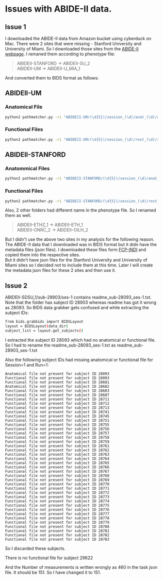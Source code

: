 # Issues with ABIDE-II data.

## Issue 1

I downloaded the ABIDE-II data from Amazon bucket using cyberduck on Mac. There were 2 sites that were missing - Stanford University and University of Miami. So I downloaded those sites from the [ABIDE-II webpage](http://fcon_1000.projects.nitrc.org/indi/abide/abide_II.html). I remaned them according to phenotype file: 

> ABIDEII-STANFORD -> ABIDEII-SU_2   
> ABIDEII-UM -> ABIDEII-U_MIA_1 

And converted them to BIDS format as follows:

## ABIDEII-UM 

### Anatomical File

```bash
python2 pathmatcher.py -ri "ABIDEII-UM/(\d{5})/session_(\d)/anat_(\d)/anat.nii.gz" -ro "ABIDEII-UM-BIDS/sub-\1/anat/sub-\1_T1w.nii.gz" -i ../ABIDE2RawDataBIDS/ -o ../ABIDE2RawDataBIDS/ -c 
```
  
### Functional Files
```bash
python2 pathmatcher.py -ri "ABIDEII-UM/(\d{5})/session_(\d)/rest_(\d)/rest.nii.gz" -ro "ABIDEII-UM-BIDS/sub-\1/func/sub-\1_task-rest_run-\3_bold.nii.gz" -i ../ABIDE2RawDataBIDS/ -o ../ABIDE2RawDataBIDS/ -c 
```
  

## ABIDEII-STANFORD 
### Anatommical Files
```bash
python2 pathmatcher.py -ri "ABIDEII-STANFORD/(\d{5})/session_(\d)/anat_(\d)/anat.nii.gz" -ro "ABIDEII-STANFORD-BIDS/sub-\1/anat/sub-\1_T1w.nii.gz" -i ../ABIDE2RawDataBIDS/ -o ../ABIDE2RawDataBIDS/ -c 
```
  
### Functional Files
```bash
python2 pathmatcher.py -ri "ABIDEII-STANFORD/(\d{5})/session_(\d)/rest_(\d)/rest.nii.gz" -ro "ABIDEII-STANFORD-BIDS/sub-\1/func/sub-\1_task-rest_run-\3_bold.nii.gz" -i ../ABIDE2RawDataBIDS/ -o ../ABIDE2RawDataBIDS/ -c 
```

Also, 2 other folders had different name in the phenotype file. So I renamed them as well.

> ABIDEII-ETHZ_1 -> ABIDEII-ETH_1   
> ABIDEII-ONRC_2 -> ABIDEII-OILH_2 


But I didn't use the above two sites in my analysis for the following reason.
The ABIDE-II data that I downloaded was in BIDS format but it didn have the metadata files (json files). I downloaded these files form [FCP-INDI](https://github.com/FCP-INDI/indi_bidsification/tree/master/ABIDE2/scan_jsons) and copied them into the respective sites.  
But it didn't have json files for the Stanford University and University of Miami sites so I decided not to include them at this time. Later I will create the metadata json files for these 2 sites and then use it.

## Issue 2


ABIDEII-SDSU_1/sub-28903/ses-1 contains readme_sub-28093_ses-1.txt. Note that the folder has subject ID 28903 whereas readme has got it wrong as 28093. So BIDS data grabber gets confused and while extracting the subject IDs:  
```bash
from bids.grabbids import BIDSLayout
layout = BIDSLayout(data_dir)    
subject_list = layout.get_subjects()
```
I extracted the subject ID 28093 which had no anatomical or functional file. So I had to rename the readme_sub-28093_ses-1.txt as readme_sub-28903_ses-1.txt

Also the following subject IDs had missing anatomical or functional file for Session=1 and Run=1:
```
Anatomical file not present for subject ID 28093
Functional file not present for subject ID 28093
Functional file not present for subject ID 28681
Anatomical file not present for subject ID 28682
Functional file not present for subject ID 28683
Functional file not present for subject ID 28687
Functional file not present for subject ID 28711
Functional file not present for subject ID 28712
Functional file not present for subject ID 28713
Functional file not present for subject ID 28741
Functional file not present for subject ID 28745
Functional file not present for subject ID 28751
Functional file not present for subject ID 28755
Functional file not present for subject ID 28756
Functional file not present for subject ID 28757
Functional file not present for subject ID 28758
Functional file not present for subject ID 28759
Functional file not present for subject ID 28761
Functional file not present for subject ID 28762
Functional file not present for subject ID 28763
Functional file not present for subject ID 28764
Functional file not present for subject ID 28765
Functional file not present for subject ID 28766
Functional file not present for subject ID 28767
Functional file not present for subject ID 28768
Functional file not present for subject ID 28769
Functional file not present for subject ID 28770
Functional file not present for subject ID 28771
Functional file not present for subject ID 28772
Functional file not present for subject ID 28773
Functional file not present for subject ID 28774
Functional file not present for subject ID 28775
Functional file not present for subject ID 28776
Functional file not present for subject ID 28777
Functional file not present for subject ID 28778
Functional file not present for subject ID 28779
Functional file not present for subject ID 28780
Functional file not present for subject ID 28781
Functional file not present for subject ID 28782
Functional file not present for subject ID 28783
```

So I discarded these subjects.

There is no functional file for subject 29622

And the Number of measurements is written wrongly as 460 in the task json file. It should be 151. So I have changed it to 151.


